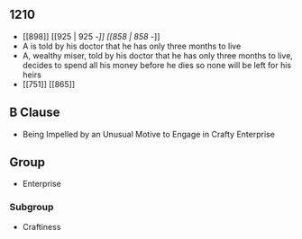 ## 1210
- [[898]] [[925 | 925 -*]] [[858 | 858 -*]] 
- A is told by his doctor that he has only three months to live
- A, wealthy miser, told by his doctor that he has only three months to live, decides to spend all his money before he dies so none will be left for his heirs
- [[751]] [[865]] 

## B Clause
- Being Impelled by an Unusual Motive to Engage in Crafty Enterprise

## Group
- Enterprise

### Subgroup
- Craftiness

